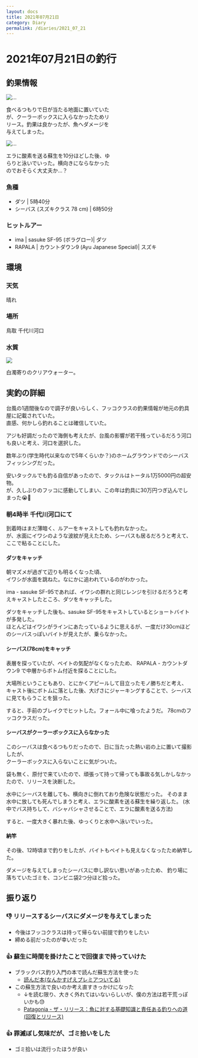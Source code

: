 ```yaml
---
layout: docs
title: 2021年07月21日
category: Diary
permalink: /diaries/2021_07_21
---
```

# 2021年07月21日の釣行

## 釣果情報

<div class="container">
    <div class="row">
        <div class="col-lg-6 col-sm-12 mb-2">
        <div class="card w-100" style="width: 18rem;">
            <img src="/images/picture/2021_07_21/1.jpeg" class="card-img-top" alt="...">
            <div class="card-body">
                <p class="card-text">食べるつもりで日が当たる地面に置いていたが、クーラーボックスに入らなかったためリリース。釣果は良かったが、魚へダメージを与えてしまった。</p>
            </div>
        </div>
        </div>
        <div class="col-lg-6 col-sm-12">
        <div class="card w-100" style="width: 18rem;">
            <img src="/images/picture/2021_07_21/2.jpeg" class="card-img-top" alt="...">
            <div class="card-body">
                <p class="card-text">エラに酸素を送る蘇生を10分ほどした後、ゆらりと泳いでいった。横向きにならなかったのでおそらく大丈夫か…？</p>
            </div>
        </div>
        </div>
    </div>
</div>

### 魚種
- ダツ | 5時40分
- シーバス (スズキクラス 78 cm) | 6時50分

### ヒットルアー

- ima | sasuke SF-95 (ボラグロー)| ダツ
- RAPALA | カウントダウン9 (Ayu Japanese Special)| スズキ

## 環境

### 天気
晴れ

### 場所

鳥取 千代川河口

### 水質

<div class="container"><img src="/images/picture/2021_07_21/3.jpeg" class="w-50"></div>

白濁寄りのクリアウォーター。

## 実釣の詳細

台風の1週間後なので調子が良いらしく、フッコクラスの釣果情報が地元の釣具屋に記載されていた。  
直感、何かしら釣れることは確信していた。

アジも好調だったので海側も考えたが、台風の影響が若干残っているだろう河口も良いと考え、河口を選択した。


数年ぶり(学生時代以来なので5年くらいか？)のホームグラウンドでのシーバスフィッシングだった。  

安いタックルでも釣る自信があったので、タックルはトータル1万5000円の超安物。  
が、久しぶりのフッコに感動してしまい、この年は釣具に30万円つぎ込んでしまった😭💸

### 朝4時半 千代川河口にて

到着時はまだ薄暗く、ルアーをキャストしても釣れなかった。  
が、水面にイワシのような波紋が見えたため、シーバスも居るだろうと考えて、ここで粘ることにした。

#### ダツをキャッチ

朝マズメが過ぎて辺りも明るくなった頃、  
イワシが水面を跳ねた。なにかに追われているのがわかった。

ima - sasuke SF-95であれば、イワシの群れと同じレンジを引けるだろうと考えキャストしたところ、ダツをキャッチした。

ダツをキャッチした後も、sasuke SF-95をキャストしているとショートバイトが多発した。  
ほとんどはイワシがラインにあたっているように思えるが、一度だけ30cmほどのシーバスっぽいバイトが見えたが、乗らなかった。

#### シーバス(78cm)をキャッチ

表層を探っていたが、ベイトの気配がなくなったため、
RAPALA - カウントダウン9 で中層からボトム付近を探ることにした。

大場所ということもあり、とにかくアピールして目立ったモノ勝ちだと考え、
キャスト後にボトムに落とした後、大げさにジャーキングすることで、シーバスに見てもらうことを狙った。

すると、手前のブレイクでヒットした。フォール中に喰ったようだ。
78cmのフッコクラスだった。

#### シーバスがクーラーボックスに入らなかった

このシーバスは食べるつもりだったので、日に当たった熱い岩の上に置いて撮影したが、  
クーラーボックスに入らないことに気がついた。

袋も無く、原付で来ていたので、頑張って持って帰っても事故る気しかしなかったので、リリースを決断した。

水中にシーバスを離しても、横向きに倒れており危険な状態だった。
そのまま水中に放しても死んでしまうと考え、エラに酸素を送る蘇生を繰り返した。
(水中でバス持ちして、バシャバシャさせることで、エラに酸素を送る方法)

すると、一度大きく暴れた後、ゆっくりと水中へ泳いでいった。

#### 納竿

その後、12時頃まで釣りをしたが、バイトもベイトも見えなくなったため納竿した。

ダメージを与えてしまったシーバスに申し訳ない思いがあったため、
釣り場に落ちていたゴミを、コンビニ袋2つ分ほど拾った。

## 振り返り

### 👎 リリースするシーバスにダメージを与えてしまった

- 今後はフッコクラスは持って帰らない前提で釣りをしたい
- 締める前だったのが幸いだった

### 👍 蘇生に時間を掛けたことで回復まで持っていけた

- ブラックバス釣り入門の本で読んだ蘇生方法を使った
  - [読んだ本(なんかすげえプレミアついてる)](https://store.shopping.yahoo.co.jp/nymphia-japan/20210908151922-00761.html?sc_e=slga_fpla)
- この蘇生方法で良いのか考え直すきっかけになった
  - ↓を読む限り、大きく外れてはいないらしいが、僕の方法は若干荒っぽいかも😓
  -  [Patagonia - ザ・リリース：魚に対する基礎知識と責任ある釣りへの道 (回復とリリース)](https://www.patagonia.jp/stories/the-release-fundamentals-of-fish-and-path-to-responsible-angling/story-17773.html)

### 👍 罪滅ぼし気味だが、ゴミ拾いをした

- ゴミ拾いは流行ったほうが良い
  
